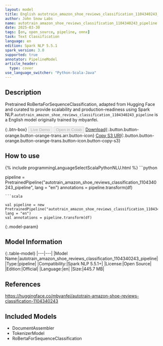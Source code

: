 ```yaml
---
layout: model
title: English autotrain_amazon_shoe_reviews_classification_1104340243_pipeline pipeline RoBertaForSequenceClassification from mbyanfei
author: John Snow Labs
name: autotrain_amazon_shoe_reviews_classification_1104340243_pipeline
date: 2025-03-30
tags: [en, open_source, pipeline, onnx]
task: Text Classification
language: en
edition: Spark NLP 5.5.1
spark_version: 3.0
supported: true
annotator: PipelineModel
article_header:
  type: cover
use_language_switcher: "Python-Scala-Java"
---
```


## Description

Pretrained RoBertaForSequenceClassification, adapted from Hugging Face and curated to provide scalability and production-readiness using Spark NLP.`autotrain_amazon_shoe_reviews_classification_1104340243_pipeline` is a English model originally trained by mbyanfei.

{:.btn-box}
<button class="button button-orange" disabled>Live Demo</button>
<button class="button button-orange" disabled>Open in Colab</button>
[Download](https://s3.amazonaws.com/auxdata.johnsnowlabs.com/public/models/autotrain_amazon_shoe_reviews_classification_1104340243_pipeline_en_5.5.1_3.0_1743371535291.zip){:.button.button-orange.button-orange-trans.arr.button-icon}
[Copy S3 URI](s3://auxdata.johnsnowlabs.com/public/models/autotrain_amazon_shoe_reviews_classification_1104340243_pipeline_en_5.5.1_3.0_1743371535291.zip){:.button.button-orange.button-orange-trans.button-icon.button-copy-s3}

## How to use



<div class="tabs-box" markdown="1">
{% include programmingLanguageSelectScalaPythonNLU.html %}
```python

pipeline = PretrainedPipeline("autotrain_amazon_shoe_reviews_classification_1104340243_pipeline", lang = "en")
annotations =  pipeline.transform(df)   

```
```scala

val pipeline = new PretrainedPipeline("autotrain_amazon_shoe_reviews_classification_1104340243_pipeline", lang = "en")
val annotations = pipeline.transform(df)

```
</div>

{:.model-param}
## Model Information

{:.table-model}
|---|---|
|Model Name:|autotrain_amazon_shoe_reviews_classification_1104340243_pipeline|
|Type:|pipeline|
|Compatibility:|Spark NLP 5.5.1+|
|License:|Open Source|
|Edition:|Official|
|Language:|en|
|Size:|445.7 MB|

## References

https://huggingface.co/mbyanfei/autotrain-amazon-shoe-reviews-classification-1104340243

## Included Models

- DocumentAssembler
- TokenizerModel
- RoBertaForSequenceClassification